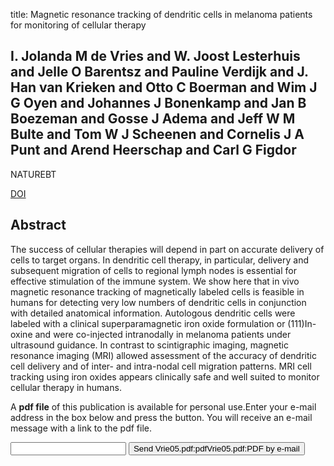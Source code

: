 title: Magnetic resonance tracking of dendritic cells in melanoma patients for monitoring of cellular therapy

## I. Jolanda M de Vries and W. Joost Lesterhuis and Jelle O Barentsz and Pauline Verdijk and J. Han van Krieken and Otto C Boerman and Wim J G Oyen and Johannes J Bonenkamp and Jan B Boezeman and Gosse J Adema and Jeff W M Bulte and Tom W J Scheenen and Cornelis J A Punt and Arend Heerschap and Carl G Figdor
NATUREBT

<a href="https://doi.org/10.1038/nbt1154">DOI</a>

## Abstract
The success of cellular therapies will depend in part on accurate delivery of cells to target organs. In dendritic cell therapy, in particular, delivery and subsequent migration of cells to regional lymph nodes is essential for effective stimulation of the immune system. We show here that in vivo magnetic resonance tracking of magnetically labeled cells is feasible in humans for detecting very low numbers of dendritic cells in conjunction with detailed anatomical information. Autologous dendritic cells were labeled with a clinical superparamagnetic iron oxide formulation or (111)In-oxine and were co-injected intranodally in melanoma patients under ultrasound guidance. In contrast to scintigraphic imaging, magnetic resonance imaging (MRI) allowed assessment of the accuracy of dendritic cell delivery and of inter- and intra-nodal cell migration patterns. MRI cell tracking using iron oxides appears clinically safe and well suited to monitor cellular therapy in humans.

A <b>pdf file</b> of this publication is available for personal use.Enter your e-mail address in the box below and press the button. You will receive an e-mail message with a link to the pdf file.
<form action="sender.php">  <input type="text" name="email">  <input type="submit" value="Send Vrie05.pdf:pdfVrie05.pdf:PDF by e-mail"></form>